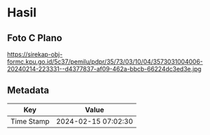 # Hasil

## Foto C Plano

https://sirekap-obj-formc.kpu.go.id/5c37/pemilu/pdpr/35/73/03/10/04/3573031004006-20240214-223331--d4377837-af09-462a-bbcb-66224dc3ed3e.jpg


## Metadata

| Key        | Value               |
| ---------- | ------------------- |
| Time Stamp | 2024-02-15 07:02:30 |



